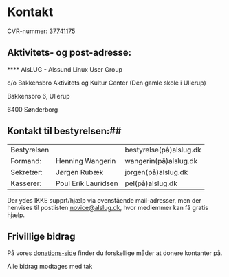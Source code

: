 # Kontakt #
CVR-nummer: [37741175](https://datacvr.virk.dk/data/visenhed?enhedstype=virksomhed&id=37741175&soeg=alslug&type=Alle)

## Aktivitets- og post-adresse: ##

**** AlsLUG - Alssund Linux User Group

c/o Bakkensbro Aktivitets og Kultur Center (Den gamle skole i Ullerup)

Bakkensbro 6, Ullerup

6400 Sønderborg

## Kontakt til bestyrelsen:##
<table>
<tr><td>  Bestyrelsen	</td><td>		              	      </td><td>   bestyrelse(på)alslug.dk	</td></tr>
<tr><td>  Formand:	  </td><td>   Henning Wangerin	    </td><td>   wangerin(på)alslug.dk		</td></tr>
<tr><td>  Sekretær:	  </td><td>   Jørgen Rubæk		      </td><td>   jorgen(på)alslug.dk		  </td></tr>
<tr><td>  Kasserer:	  </td><td>   Poul Erik Lauridsen	  </td><td>   pel(på)alslug.dk		    </td></tr>
</table>

Der ydes IKKE supprt/hjælp via ovenstående mail-adresser, men der henvises til postlisten novice@alslug.dk, hvor medlemmer kan få gratis hjælp.

## Frivillige bidrag ##
På vores [donations-side](/oekonomi/donationer.html) finder du forskellige måder at donere kontanter på.

Alle bidrag modtages med tak
